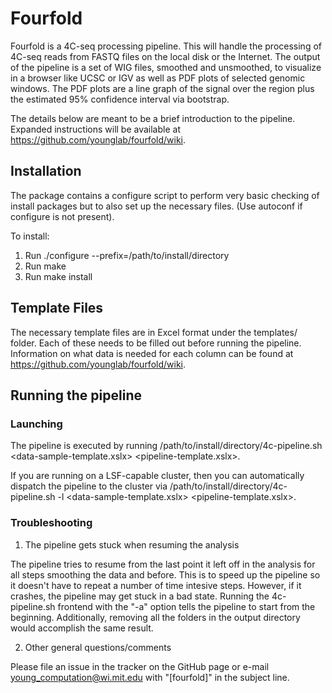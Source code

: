 # Fourfold

Fourfold is a 4C-seq processing pipeline. This will handle the processing of 4C-seq reads from FASTQ files on the local disk or the Internet. The output of the pipeline is a set of WIG files, smoothed and unsmoothed, to visualize in a browser like UCSC or IGV as well as PDF plots of selected genomic windows. The PDF plots are a line graph of the signal over the region plus the estimated 95% confidence interval via bootstrap.

The details below are meant to be a brief introduction to the pipeline. Expanded instructions will be available at https://github.com/younglab/fourfold/wiki.

## Installation

The package contains a configure script to perform very basic checking of install packages but to also set up the necessary files. (Use autoconf if configure is not present).

To install:

1. Run ./configure --prefix=/path/to/install/directory
2. Run make
3. Run make install

## Template Files

The necessary template files are in Excel format under the templates/ folder. Each of these needs to be filled out before running the pipeline. Information on what data is needed for each column can be found at https://github.com/younglab/fourfold/wiki.

## Running the pipeline

### Launching

The pipeline is executed by running /path/to/install/directory/4c-pipeline.sh <data-sample-template.xslx> <pipeline-template.xslx>.

If you are running on a LSF-capable cluster, then you can automatically dispatch the pipeline to the cluster via /path/to/install/directory/4c-pipeline.sh -l <data-sample-template.xslx> <pipeline-template.xslx>.

### Troubleshooting

1. The pipeline gets stuck when resuming the analysis

The pipeline tries to resume from the last point it left off in the analysis for all steps smoothing the data and before. This is to speed up the pipeline so it 
doesn't have to repeat a number of time intesive steps. However, if it crashes, the pipeline may get stuck in a bad state. Running the 4c-pipeline.sh frontend
with the "-a" option tells the pipeline to start from the beginning. Additionally, removing all the folders in the output directory would accomplish the same
result.

2. Other general questions/comments

Please file an issue in the tracker on the GitHub page or e-mail young_computation@wi.mit.edu with "[fourfold]" in the subject line.
